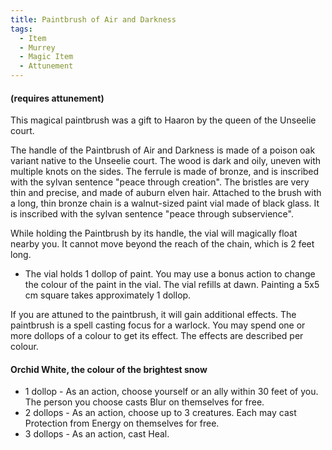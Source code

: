 ```yaml
---
title: Paintbrush of Air and Darkness
tags:
  - Item
  - Murrey
  - Magic Item
  - Attunement
---
```


#### (requires attunement)

This magical paintbrush was a gift to Haaron by the queen of the Unseelie court.

The handle of the Paintbrush of Air and Darkness is made of a poison oak variant native to the Unseelie court. The wood is dark and oily, uneven with multiple knots on the sides. The ferrule is made of bronze, and is inscribed with the sylvan sentence "peace through creation". The bristles are very thin and precise, and made of auburn elven hair. Attached to the brush with a long, thin bronze chain is a walnut-sized paint vial made of black glass. It is inscribed with the sylvan sentence "peace through subservience".

While holding the Paintbrush by its handle, the vial will magically float nearby you. It cannot move beyond the reach of the chain, which is 2 feet long.

- The vial holds 1 dollop of paint. You may use a bonus action to change the colour of the paint in the vial. The vial refills at dawn. Painting a 5x5 cm square takes approximately 1 dollop.

If you are attuned to the paintbrush, it will gain additional effects. The paintbrush is a spell casting focus for a warlock. You may spend one or more dollops of a colour to get its effect. The effects are described per colour.

#### Orchid White, the colour of the brightest snow

- 1 dollop - As an action, choose yourself or an ally within 30 feet of you. The person you choose casts Blur on themselves for free.
- 2 dollops - As an action, choose up to 3 creatures. Each may cast Protection from Energy on themselves for free.
- 3 dollops - As an action, cast Heal.
